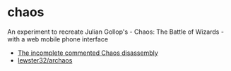 # chaos
An experiment to recreate Julian Gollop's - Chaos: The Battle of Wizards - with a web mobile phone interface

* [The incomplete commented Chaos disassembly](https://zxnet.co.uk/spectrum/chaos/index.html)
* [lewster32/archaos](https://github.com/lewster32/archaos)
